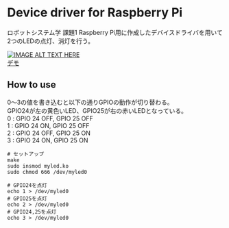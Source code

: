 # Device driver for Raspberry Pi 
ロボットシステム学 課題1
Raspberry Pi用に作成したデバイスドライバを用いて2つのLEDの点灯、消灯を行う。

[![IMAGE ALT TEXT HERE](http://img.youtube.com/vi/C3YOIyL8mGE/maxresdefault.jpg)](https://www.youtube.com/watch?v=C3YOIyL8mGE)  
[デモ](https://www.youtube.com/watch?v=C3YOIyL8mGE)


## How to use
0～3の値を書き込むと以下の通りGPIOの動作が切り替わる。  
GPIO24が左の黄色いLED、GPIO25が右の赤いLEDとなっている。  
0 : GPIO 24 OFF, GPIO 25 OFF  
1 : GPIO 24 ON,  GPIO 25 OFF  
2 : GPIO 24 OFF, GPIO 25 ON  
3 : GPIO 24 ON,  GPIO 25 ON  

    # セットアップ
    make
    sudo insmod myled.ko
    sudo chmod 666 /dev/myled0

    # GPIO24を点灯
    echo 1 > /dev/myled0
    # GPIO25を点灯
    echo 2 > /dev/myled0
    # GPIO24,25を点灯
    echo 3 > /dev/myled0
